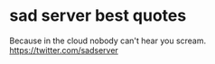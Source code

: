 # sad server best quotes

Because in the cloud nobody can't hear you scream.
https://twitter.com/sadserver
